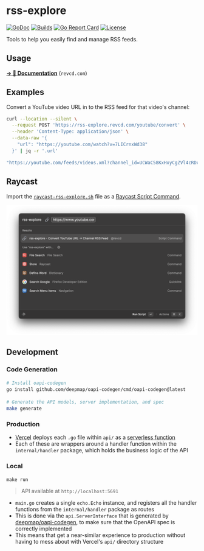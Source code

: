 # rss-explore

[![GoDoc](https://img.shields.io/badge/go-documentation-blue.svg?style=flat-square)](https://pkg.go.dev/github.com/revett/rss-explore)
[![Builds](https://img.shields.io/github/checks-status/revett/rss-explore/main?label=build&style=flat-square)](https://github.com/revett/rss-explore/actions?query=branch%3Amain)
[![Go Report Card](https://goreportcard.com/badge/github.com/revett/rss-explore?style=flat-square)](https://goreportcard.com/report/github.com/revett/rss-explore)
[![License](https://img.shields.io/badge/license-mit-blue.svg?style=flat-square)](https://github.com/revett/rss-explore/blob/main/LICENSE)

Tools to help you easily find and manage RSS feeds.

## Usage

[**→ 📖 Documentation**](https://revcd.com/projects/rss-explore) (`revcd.com`)

## Examples

Convert a YouTube video URL in to the RSS feed for that video's channel:

```bash
curl --location --silent \
  --request POST 'https://rss-explore.revcd.com/youtube/convert' \
  --header 'Content-Type: application/json' \
  --data-raw '{
    "url": "https://youtube.com/watch?v=7LICrnxWd38"
  }' | jq -r '.url'
```

```bash
"https://youtube.com/feeds/videos.xml?channel_id=UCWaC58KxHxyCgZVl4cRDxSg"
```

## Raycast

Import the [`raycast-rss-explore.sh`](./raycast-rss-explore.sh) file as a
[Raycast Script Command](https://github.com/raycast/script-commands).

![Screenshot of the Raycast Script Command](./assets/raycast_screenshot.png)

## Development

### Code Generation

```bash
# Install oapi-codegen
go install github.com/deepmap/oapi-codegen/cmd/oapi-codegen@latest

# Generate the API models, server implementation, and spec
make generate
```

### Production

- [Vercel](https://github.com/vercel/vercel) deploys each `.go` file within
  `api/` as a
  [serverless function](https://vercel.com/docs/concepts/functions/serverless-functions/runtimes/go)
- Each of these are wrappers around a handler function within the
  `internal/handler` package, which holds the business logic of the API

### Local

```
make run
```

> API available at `http://localhost:5691`

- `main.go` creates a single `echo.Echo` instance, and registers all the handler
  functions from the `internal/handler` package as routes
- This is done via the `api.ServerInterface` that is generated by
  [deepmap/oapi-codegen](https://github.com/deepmap/oapi-codegen), to make sure that the
  OpenAPI spec is correctly implemented
- This means that get a near-similar experience to production without having to
  mess about with Vercel's `api/` directory structure
